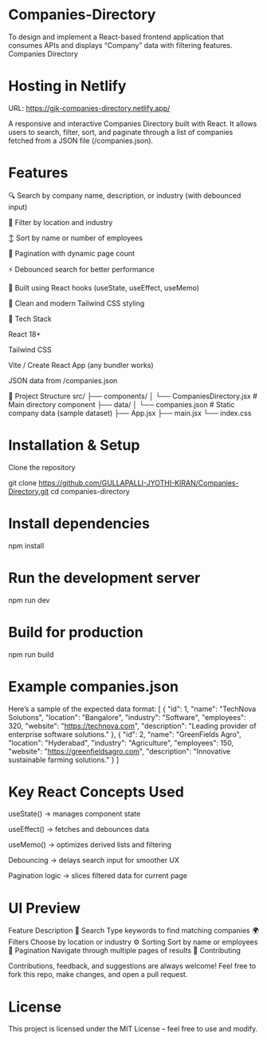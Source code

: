 # Companies-Directory
To design and implement a React-based frontend application that consumes APIs and displays “Company” data with filtering features.
Companies Directory

# Hosting in Netlify
URL: https://gjk-companies-directory.netlify.app/

A responsive and interactive Companies Directory built with React.
It allows users to search, filter, sort, and paginate through a list of companies fetched from a JSON file (/companies.json).

# Features

🔍 Search by company name, description, or industry (with debounced input)

📍 Filter by location and industry

↕️ Sort by name or number of employees

📄 Pagination with dynamic page count

⚡ Debounced search for better performance

🧠 Built using React hooks (useState, useEffect, useMemo)

🎨 Clean and modern Tailwind CSS styling

🧩 Tech Stack

React 18+

Tailwind CSS

Vite / Create React App (any bundler works)

JSON data from /companies.json

📂 Project Structure
src/
 ├── components/
 │    └── CompaniesDirectory.jsx   # Main directory component
 ├── data/
 │    └── companies.json           # Static company data (sample dataset)
 ├── App.jsx
 ├── main.jsx
 └── index.css

# Installation & Setup

Clone the repository

git clone https://github.com/GULLAPALLI-JYOTHI-KIRAN/Companies-Directory.git
cd companies-directory


# Install dependencies

npm install

# Run the development server

npm run dev


# Build for production

npm run build

# Example companies.json

Here’s a sample of the expected data format:
[
{
"id": 1,
    "name": "TechNova Solutions",
    "location": "Bangalore",
    "industry": "Software",
    "employees": 320,
    "website": "https://technova.com",
    "description": "Leading provider of enterprise software solutions."
  },
{
    "id": 2,
    "name": "GreenFields Agro",
    "location": "Hyderabad",
    "industry": "Agriculture",
    "employees": 150,
    "website": "https://greenfieldsagro.com",
    "description": "Innovative sustainable farming solutions."
}
]

# Key React Concepts Used

useState() → manages component state

useEffect() → fetches and debounces data

useMemo() → optimizes derived lists and filtering

Debouncing → delays search input for smoother UX

Pagination logic → slices filtered data for current page

# UI Preview
Feature	Description
🧠 Search	Type keywords to find matching companies
🌍 Filters	Choose by location or industry
⚙️ Sorting	Sort by name or employees
📑 Pagination	Navigate through multiple pages of results
🤝 Contributing

Contributions, feedback, and suggestions are always welcome!
Feel free to fork this repo, make changes, and open a pull request.

# License
This project is licensed under the MIT License – feel free to use and modify.

